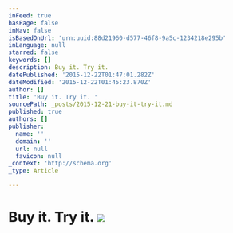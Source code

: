 ```yaml
---
inFeed: true
hasPage: false
inNav: false
isBasedOnUrl: 'urn:uuid:88d21960-d577-46f8-9a5c-1234218e295b'
inLanguage: null
starred: false
keywords: []
description: Buy it. Try it.
datePublished: '2015-12-22T01:47:01.282Z'
dateModified: '2015-12-22T01:45:23.870Z'
author: []
title: 'Buy it. Try it. '
sourcePath: _posts/2015-12-21-buy-it-try-it.md
published: true
authors: []
publisher:
  name: ''
  domain: ''
  url: null
  favicon: null
_context: 'http://schema.org'
_type: Article

---
```

# Buy it. Try it. ![](https://s3-us-west-2.amazonaws.com/the-grid-img/p/985b90d44182dc9630faa26af264accba782aa0e.png)